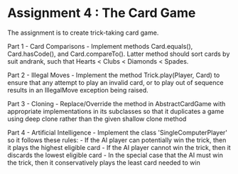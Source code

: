 # Assignment 4 : The Card Game

The assignment is to create trick-taking card game. 

Part 1 - Card Comparisons
    -   Implement methods Card.equals(), Card.hasCode(), and Card.compareTo(). Latter method should sort cards by suit andrank, such that Hearts < Clubs < Diamonds < Spades.

Part 2 - Illegal Moves
    -   Implement the method Trick.play(Player, Card) to ensure that any attempt to play an invalid card, or to play out of sequence results in an IllegalMove exception being raised.

Part 3 - Cloning
    -   Replace/Override the method in AbstractCardGame with appropriate implementations in its subclasses so that it duplicates a game using deep clone rather than the given shallow clone method

Part 4 - Artificial Intelligence
    -   Implement the class 'SingleComputerPlayer' so it follows these rules:
        -   If the AI player can potentially win the trick, then it plays the highest eligible card
        -   If the AI player cannot win the trick, then it discards the lowest eligible card
        -   In the special case that the AI must win the trick, then it conservatively plays the least card needed to win
